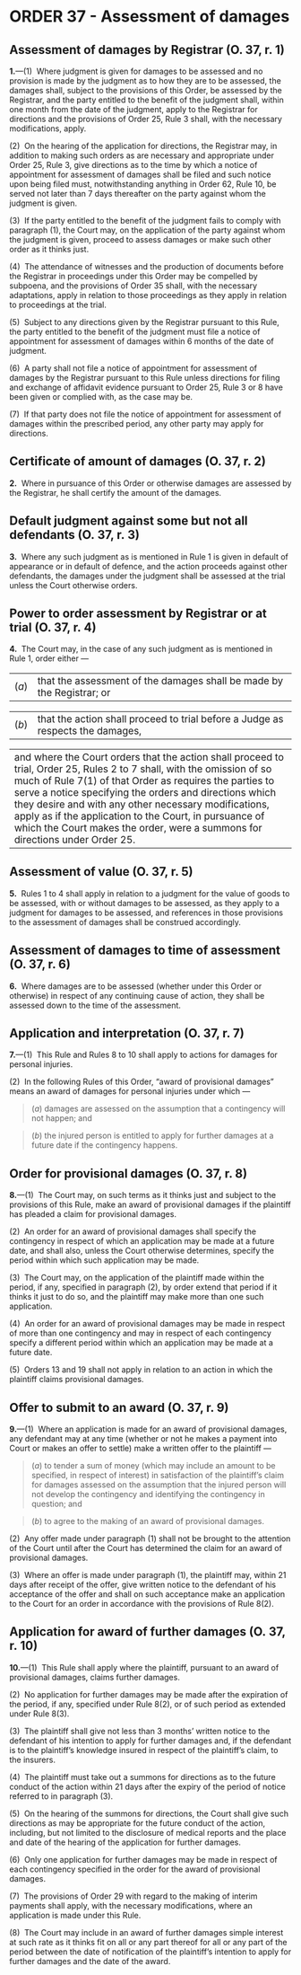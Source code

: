 # ORDER 37 - Assessment of damages

## Assessment of damages by Registrar (O. 37, r. 1)

**1.**—(1)  Where judgment is given for damages to be assessed and no provision is made by the judgment as to how they are to be assessed, the damages shall, subject to the provisions of this Order, be assessed by the Registrar, and the party entitled to the benefit of the judgment shall, within one month from the date of the judgment, apply to the Registrar for directions and the provisions of Order 25, Rule 3 shall, with the necessary modifications, apply.



(2)  On the hearing of the application for directions, the Registrar may, in addition to making such orders as are necessary and appropriate under Order 25, Rule 3, give directions as to the time by which a notice of appointment for assessment of damages shall be filed and such notice upon being filed must, notwithstanding anything in Order 62, Rule 10, be served not later than 7 days thereafter on the party against whom the judgment is given.



(3)  If the party entitled to the benefit of the judgment fails to comply with paragraph (1), the Court may, on the application of the party against whom the judgment is given, proceed to assess damages or make such other order as it thinks just.



(4)  The attendance of witnesses and the production of documents before the Registrar in proceedings under this Order may be compelled by subpoena, and the provisions of Order 35 shall, with the necessary adaptations, apply in relation to those proceedings as they apply in relation to proceedings at the trial.



(5)  Subject to any directions given by the Registrar pursuant to this Rule, the party entitled to the benefit of the judgment must file a notice of appointment for assessment of damages within 6 months of the date of judgment.



(6)  A party shall not file a notice of appointment for assessment of damages by the Registrar pursuant to this Rule unless directions for filing and exchange of affidavit evidence pursuant to Order 25, Rule 3 or 8 have been given or complied with, as the case may be.



(7)  If that party does not file the notice of appointment for assessment of damages within the prescribed period, any other party may apply for directions.

## Certificate of amount of damages (O. 37, r. 2)

**2.**  Where in pursuance of this Order or otherwise damages are assessed by the Registrar, he shall certify the amount of the damages.

## Default judgment against some but not all defendants (O. 37, r. 3)

**3.**  Where any such judgment as is mentioned in Rule 1 is given in default of appearance or in default of defence, and the action proceeds against other defendants, the damages under the judgment shall be assessed at the trial unless the Court otherwise orders.

## Power to order assessment by Registrar or at trial (O. 37, r. 4)

**4.**  The Court may, in the case of any such judgment as is mentioned in Rule 1, order either —

<table class="p1_1" style="font-size:13pt" width="100%"><tbody><tr><td class="p1No">(<em>a</em>)</td><td class="pTxt">that the assessment of the damages shall be made by the Registrar; or</td></tr></tbody></table>

<table class="p1_1" style="font-size:13pt" width="100%"><tbody><tr><td class="p1No">(<em>b</em>)</td><td class="pTxt">that the action shall proceed to trial before a Judge as respects the damages,</td></tr></tbody></table>

<table width="100%"><tbody><tr><td class="prov1N2SO" style="font-size:13pt">and where the Court orders that the action shall proceed to trial, Order&nbsp;25, Rules&nbsp;2 to 7 shall, with the omission of so much of Rule&nbsp;7(1) of that Order as requires the parties to serve a notice specifying the orders and directions which they desire and with any other necessary modifications, apply as if the application to the Court, in pursuance of which the Court makes the order, were a summons for directions under Order&nbsp;25.</td></tr></tbody></table>

## Assessment of value (O. 37, r. 5)

**5.**  Rules 1 to 4 shall apply in relation to a judgment for the value of goods to be assessed, with or without damages to be assessed, as they apply to a judgment for damages to be assessed, and references in those provisions to the assessment of damages shall be construed accordingly.

## Assessment of damages to time of assessment (O. 37, r. 6)

**6.**  Where damages are to be assessed (whether under this Order or otherwise) in respect of any continuing cause of action, they shall be assessed down to the time of the assessment.

## Application and interpretation (O. 37, r. 7)

**7.**—(1)  This Rule and Rules 8 to 10 shall apply to actions for damages for personal injuries.



(2)  In the following Rules of this Order, “award of provisional damages” means an award of damages for personal injuries under which —

>(_a_) damages are assessed on the assumption that a contingency will not happen; and

>(_b_) the injured person is entitled to apply for further damages at a future date if the contingency happens.

## Order for provisional damages (O. 37, r. 8)

**8.**—(1)  The Court may, on such terms as it thinks just and subject to the provisions of this Rule, make an award of provisional damages if the plaintiff has pleaded a claim for provisional damages.



(2)  An order for an award of provisional damages shall specify the contingency in respect of which an application may be made at a future date, and shall also, unless the Court otherwise determines, specify the period within which such application may be made.



(3)  The Court may, on the application of the plaintiff made within the period, if any, specified in paragraph (2), by order extend that period if it thinks it just to do so, and the plaintiff may make more than one such application.



(4)  An order for an award of provisional damages may be made in respect of more than one contingency and may in respect of each contingency specify a different period within which an application may be made at a future date.



(5)  Orders 13 and 19 shall not apply in relation to an action in which the plaintiff claims provisional damages.

## Offer to submit to an award (O. 37, r. 9)

**9.**—(1)  Where an application is made for an award of provisional damages, any defendant may at any time (whether or not he makes a payment into Court or makes an offer to settle) make a written offer to the plaintiff —

>(_a_) to tender a sum of money (which may include an amount to be specified, in respect of interest) in satisfaction of the plaintiff’s claim for damages assessed on the assumption that the injured person will not develop the contingency and identifying the contingency in question; and

>(_b_) to agree to the making of an award of provisional damages.



(2)  Any offer made under paragraph (1) shall not be brought to the attention of the Court until after the Court has determined the claim for an award of provisional damages.



(3)  Where an offer is made under paragraph (1), the plaintiff may, within 21 days after receipt of the offer, give written notice to the defendant of his acceptance of the offer and shall on such acceptance make an application to the Court for an order in accordance with the provisions of Rule 8(2).

## Application for award of further damages (O. 37, r. 10)

**10.**—(1)  This Rule shall apply where the plaintiff, pursuant to an award of provisional damages, claims further damages.



(2)  No application for further damages may be made after the expiration of the period, if any, specified under Rule 8(2), or of such period as extended under Rule 8(3).



(3)  The plaintiff shall give not less than 3 months’ written notice to the defendant of his intention to apply for further damages and, if the defendant is to the plaintiff’s knowledge insured in respect of the plaintiff’s claim, to the insurers.



(4)  The plaintiff must take out a summons for directions as to the future conduct of the action within 21 days after the expiry of the period of notice referred to in paragraph (3).



(5)  On the hearing of the summons for directions, the Court shall give such directions as may be appropriate for the future conduct of the action, including, but not limited to the disclosure of medical reports and the place and date of the hearing of the application for further damages.



(6)  Only one application for further damages may be made in respect of each contingency specified in the order for the award of provisional damages.



(7)  The provisions of Order 29 with regard to the making of interim payments shall apply, with the necessary modifications, where an application is made under this Rule.



(8)  The Court may include in an award of further damages simple interest at such rate as it thinks fit on all or any part thereof for all or any part of the period between the date of notification of the plaintiff’s intention to apply for further damages and the date of the award.
